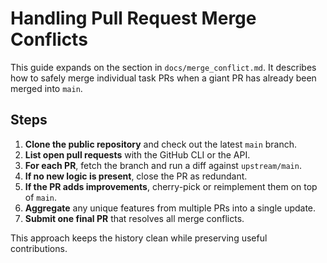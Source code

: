 # Handling Pull Request Merge Conflicts

This guide expands on the section in `docs/merge_conflict.md`.
It describes how to safely merge individual task PRs when a giant
PR has already been merged into `main`.

## Steps

1. **Clone the public repository** and check out the latest `main` branch.
2. **List open pull requests** with the GitHub CLI or the API.
3. **For each PR**, fetch the branch and run a diff against `upstream/main`.
4. **If no new logic is present**, close the PR as redundant.
5. **If the PR adds improvements**, cherry-pick or reimplement them on top of `main`.
6. **Aggregate** any unique features from multiple PRs into a single update.
7. **Submit one final PR** that resolves all merge conflicts.

This approach keeps the history clean while preserving useful contributions.
